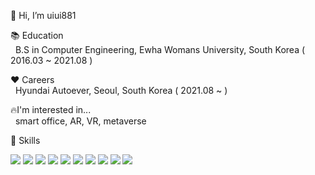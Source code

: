 👋 Hi, I’m uiui881

📚 Education<br>
     &nbsp; B.S in Computer Engineering, Ewha Womans University, South Korea ( 2016.03 ~ 2021.08 )

❤️ Careers<br>
     &nbsp; Hyundai Autoever, Seoul, South Korea ( 2021.08 ~ )
   
   
🔥I'm interested in...<br>
     &nbsp; smart office, AR, VR, metaverse

💪 Skills<br>

<img src="https://img.shields.io/badge/Java-007396?style=flat-square&logo=Java&logoColor=white"></img>
<img src="https://img.shields.io/badge/Unity-000000?style=flat-square&logo=Unity&logoColor=white"></img>
<img src="https://img.shields.io/badge/CSharp-239120?style=flat-square&logo=CSharp&logoColor=white"></img>
<img src="https://img.shields.io/badge/MySQL-4479A1?style=flat-square&logo=MySQL&logoColor=white"></img>
<img src="https://img.shields.io/badge/SQLite-003B57?style=flat-square&logo=SQLite&logoColor=white"></img>
<img src="https://img.shields.io/badge/C-A8B9CC?style=flat-square&logo=C&logoColor=white"></img>
<img src="https://img.shields.io/badge/Python-3766AB?style=flat-square&logo=Python&logoColor=white"></img>
<img src="https://img.shields.io/badge/SpringBoot-6DB33F?style=flat-square&logo=SpringBoot&logoColor=white"></img>
<img src="https://img.shields.io/badge/PHP-777BB4?style=flat-square&logo=PHP&logoColor=white"></img>
<img src="https://img.shields.io/badge/JavaScript-F7DF1E?style=flat-square&logo=JavaScript&logoColor=white"></img>
